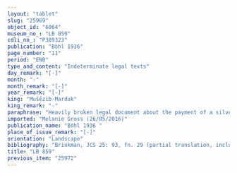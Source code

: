 ```yaml
---
layout: "tablet"
slug: "25969"
object_id: "6064"
museum_no_: "LB 859"
cdli_no_: "P389323"
publication: "Böhl 1936"
page_number: "11"
period: "ENB"
type_and_content: "Indeterminate legal texts"
day_remark: "[-]"
month: "-"
month_remark: "[-]"
year_remark: "[-]"
king: "Mušēzib-Marduk"
king_remark: "-"
paraphrase: "Heavily broken legal document about the payment of a silver amount. Broken witness list on the reverse.<br /> &nbsp;"
imported: "Melanie Gross (26/05/2016)"
publication_name: "Böhl 1936 "
place_of_issue_remark: "[-]"
orientation: "Landscape"
bibliography: "Brinkman, JCS 25: 93, fn. 29 (partial translation, including date). "
title: "LB 859"
previous_item: "25972"
---
```

